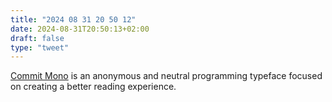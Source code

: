```yaml
---
title: "2024 08 31 20 50 12"
date: 2024-08-31T20:50:13+02:00
draft: false
type: "tweet"
---
```

[Commit Mono](https://github.com/eigilnikolajsen/commit-mono) is an anonymous and neutral programming typeface focused on creating a better reading experience.
